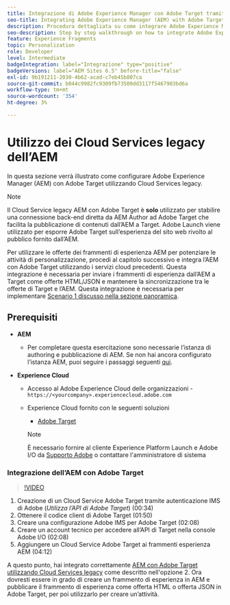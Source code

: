 ```yaml
---
title: Integrazione di Adobe Experience Manager con Adobe Target tramite Cloud Services
seo-title: Integrating Adobe Experience Manager (AEM) with Adobe Target using Legacy Cloud Services
description: Procedura dettagliata su come integrare Adobe Experience Manager (AEM) con Adobe Target tramite AEM Cloud Service
seo-description: Step by step walkthrough on how to integrate Adobe Experience Manager (AEM) with Adobe Target using AEM Cloud Service
feature: Experience Fragments
topic: Personalization
role: Developer
level: Intermediate
badgeIntegration: label="Integrazione" type="positive"
badgeVersions: label="AEM Sites 6.5" before-title="false"
exl-id: 9b191211-2030-4b62-acad-c7eb45b807ca
source-git-commit: b044c9982fc9309fb73509dd3117f5467903bd6a
workflow-type: tm+mt
source-wordcount: '354'
ht-degree: 3%

---
```


# Utilizzo dei Cloud Services legacy dell’AEM

In questa sezione verrà illustrato come configurare Adobe Experience Manager (AEM) con Adobe Target utilizzando Cloud Services legacy.

>[!NOTE]
>
> Il Cloud Service legacy AEM con Adobe Target è **solo** utilizzato per stabilire una connessione back-end diretta da AEM Author ad Adobe Target che facilita la pubblicazione di contenuti dall’AEM a Target. Adobe Launch viene utilizzato per esporre Adobe Target sull’esperienza del sito web rivolto al pubblico fornito dall’AEM.

Per utilizzare le offerte dei frammenti di esperienza AEM per potenziare le attività di personalizzazione, procedi al capitolo successivo e integra l’AEM con Adobe Target utilizzando i servizi cloud precedenti. Questa integrazione è necessaria per inviare i frammenti di esperienza dall’AEM a Target come offerte HTML/JSON e mantenere la sincronizzazione tra le offerte di Target e l’AEM. Questa integrazione è necessaria per implementare [Scenario 1 discusso nella sezione panoramica](./overview.md#personalization-using-aem-experience-fragment).

## Prerequisiti

* **AEM**

   * Per completare questa esercitazione sono necessarie l’istanza di authoring e pubblicazione di AEM. Se non hai ancora configurato l’istanza AEM, puoi seguire i passaggi seguenti [qui](./implementation.md#set-up-aem).

* **Experience Cloud**
   * Accesso al Adobe Experience Cloud delle organizzazioni - `https://<yourcompany>.experiencecloud.adobe.com`
   * Experience Cloud fornito con le seguenti soluzioni
      * [Adobe Target](https://experiencecloud.adobe.com)

     >[!NOTE]
     >
     > È necessario fornire al cliente Experience Platform Launch e Adobe I/O da [Supporto Adobe](https://helpx.adobe.com/it/contact/enterprise-support.ec.html) o contattare l&#39;amministratore di sistema

### Integrazione dell’AEM con Adobe Target

>[!VIDEO](https://video.tv.adobe.com/v/28428?quality=12&learn=on)

1. Creazione di un Cloud Service Adobe Target tramite autenticazione IMS di Adobe (*Utilizza l’API di Adobe Target*) (00:34)
2. Ottenere il codice client di Adobe Target (01:50)
3. Creare una configurazione Adobe IMS per Adobe Target (02:08)
4. Creare un account tecnico per accedere all’API di Target nella console Adobe I/O (02:08)
5. Aggiungere un Cloud Service Adobe Target ai frammenti esperienza AEM (04:12)

A questo punto, hai integrato correttamente [AEM con Adobe Target utilizzando Cloud Services legacy](./using-aem-cloud-services.md#integrating-aem-target-options) come descritto nell&#39;opzione 2. Ora dovresti essere in grado di creare un frammento di esperienza in AEM e pubblicare il frammento di esperienza come offerta HTML o offerta JSON in Adobe Target, per poi utilizzarlo per creare un’attività.
